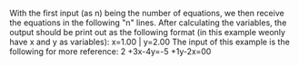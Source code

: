 With the first input (as n) being the number of equations, we then receive the equations in the following "n" lines.
After calculating the variables, the output should be print out as the following format (in this example weonly have x and y as variables): x=1.00 | y=2.00
The input of this example is the following for more reference:
2
+3x-4y=-5
+1y-2x=00
